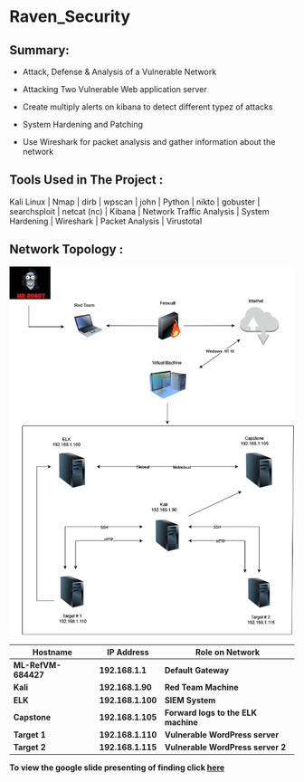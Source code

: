 # Raven_Security


## <strong><bold>Summary:</bold></strong>

* Attack, Defense & Analysis of a Vulnerable Network

* Attacking Two Vulnerable Web application server 

* Create multiply alerts on kibana to detect different typez of attacks

* System Hardening and Patching

* Use Wireshark for packet analysis and gather information about the network 


## <strong>Tools Used in The Project </strong>: 

Kali Linux | Nmap | dirb | wpscan | john | Python | nikto | gobuster | searchsploit | netcat (nc) | Kibana | Network Traffic Analysis | System Hardening | Wireshark | Packet Analysis | Virustotal 


## <strong>Network Topology <strong>:
  
  
<img src="/Network Topology/Network.png">
  
  
  
  
 | Hostname  | IP Address  | Role on Network  |
|---|---|---|
|  ML-RefVM-684427 | 192.168.1.1 | Default Gateway  |
| Kali  |  192.168.1.90 | Red Team Machine  |
|  ELK | 192.168.1.100  |  SIEM System |
| Capstone  | 192.168.1.105  |  Forward logs to the ELK machine | 
| Target 1  | 192.168.1.110 |  Vulnerable WordPress server | 
| Target 2  | 192.168.1.115 |  Vulnerable WordPress server 2 |  
  
  
  To view the google slide presenting of finding click <a href="https://docs.google.com/presentation/d/1FGJfgJeRfVfUR8UxiJSw_AKZcm7bxPUSD3T5qtJLERo/edit#slide=id.g630a814dc5_0_53">here</a>
